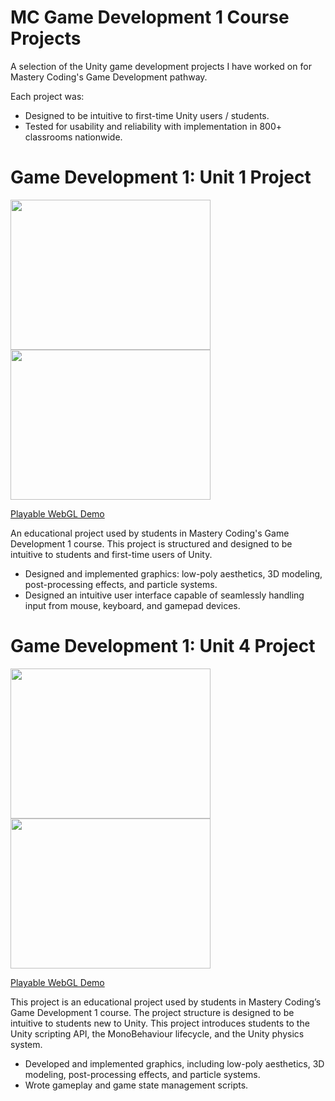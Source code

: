 # MC Game Development 1 Course Projects

A selection of the Unity game development projects I have worked on for Mastery Coding's Game Development pathway.

Each project was:
* Designed to be intuitive to first-time Unity users / students.
* Tested for usability and reliability with implementation in 800+ classrooms nationwide.

# Game Development 1: Unit 1 Project

<div display=flex flexDirection=row justifyContent=center> 
  <img src="https://github.com/torbenwb/torbenwb/blob/main/assets/gd1-unit-1/u1-1.gif" width=320 height=240/>
  <img src="https://github.com/torbenwb/torbenwb/blob/main/assets/gd1-unit-1/u1-2.gif" width=320 height=240/>
</div>

[Playable WebGL Demo](https://torbenwb.github.io/mc-gd1-unit-1-webgl-build/)

An educational project used by students in Mastery Coding's Game Development 1 course. This project is structured and designed to be intuitive to students and first-time users of Unity.

* Designed and implemented graphics: low-poly aesthetics, 3D modeling, post-processing effects, and particle systems.
* Designed an intuitive user interface capable of seamlessly handling input from mouse, keyboard, and gamepad devices.

# Game Development 1: Unit 4 Project

<div display=flex flexDirection=row justifyContent=center> 
  <img src="https://github.com/torbenwb/torbenwb/blob/main/assets/gd1-unit-4/u4-1.gif" width=320 height=240/>
  <img src="https://github.com/torbenwb/torbenwb/blob/main/assets/gd1-unit-4/u4-2.gif" width=320 height=240/>
</div>

[Playable WebGL Demo](https://torbenwb.github.io/mc-gd1-unit-4-webgl-build/)

This project is an educational project used by students in Mastery Coding’s Game Development 1 course. The project structure is designed to be intuitive to students new to Unity. This project introduces students to the Unity scripting API, the MonoBehaviour lifecycle, and the Unity physics system.

* Developed and implemented graphics, including low-poly aesthetics, 3D modeling, post-processing effects, and particle systems.
* Wrote gameplay and game state management scripts.


